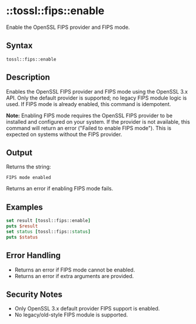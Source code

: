 # ::tossl::fips::enable

Enable the OpenSSL FIPS provider and FIPS mode.

## Syntax

    tossl::fips::enable

## Description

Enables the OpenSSL FIPS provider and FIPS mode using the OpenSSL 3.x API. Only the default provider is supported; no legacy FIPS module logic is used. If FIPS mode is already enabled, this command is idempotent.

**Note:** Enabling FIPS mode requires the OpenSSL FIPS provider to be installed and configured on your system. If the provider is not available, this command will return an error ("Failed to enable FIPS mode"). This is expected on systems without the FIPS provider.

## Output

Returns the string:

    FIPS mode enabled

Returns an error if enabling FIPS mode fails.

## Examples

```tcl
set result [tossl::fips::enable]
puts $result
set status [tossl::fips::status]
puts $status
```

## Error Handling

- Returns an error if FIPS mode cannot be enabled.
- Returns an error if extra arguments are provided.

## Security Notes

- Only OpenSSL 3.x default provider FIPS support is enabled.
- No legacy/old-style FIPS module is supported. 